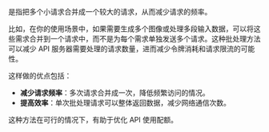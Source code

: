 是指把多个小请求合并成一个较大的请求，从而减少请求的频率。

比如，在你的使用场景中，如果需要生成多个图像或处理多段输入数据，可以将这些需求合并到一个请求中，而不是为每个需求单独发送多个请求。这种批处理方法可以减少 API 服务器需要处理的请求数量，进而减少令牌消耗和请求限流的可能性。

这样做的优点包括：

- **减少请求频率**：多次请求合并成一次，降低频繁访问的情况。
- **提高效率**：单次批处理请求可以整体返回数据，减少网络通信次数。

这种方法在可行的情况下，有助于优化 API 使用配额。